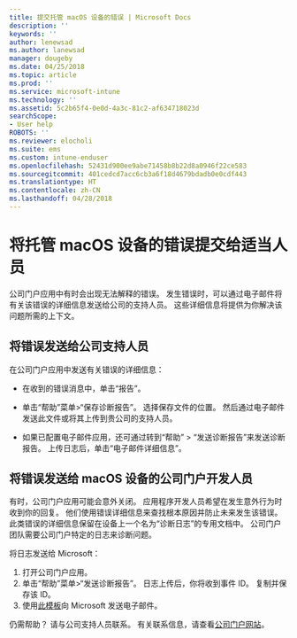 ```yaml
---
title: 提交托管 macOS 设备的错误 | Microsoft Docs
description: ''
keywords: ''
author: lenewsad
ms.author: lanewsad
manager: dougeby
ms.date: 04/25/2018
ms.topic: article
ms.prod: ''
ms.service: microsoft-intune
ms.technology: ''
ms.assetid: 5c2b65f4-0e0d-4a3c-81c2-af634718023d
searchScope:
- User help
ROBOTS: ''
ms.reviewer: elocholi
ms.suite: ems
ms.custom: intune-enduser
ms.openlocfilehash: 52431d900ee9abe71458b8b22d8a0946f22ce583
ms.sourcegitcommit: 401cedcd7acc6cb3a6f18d4679bdadb0e0cdf443
ms.translationtype: HT
ms.contentlocale: zh-CN
ms.lasthandoff: 04/28/2018
---
```

# <a name="submit-errors-to-the-right-people-for-your-managed-macos-device"></a>将托管 macOS 设备的错误提交给适当人员

公司门户应用中有时会出现无法解释的错误。 发生错误时，可以通过电子邮件将有关该错误的详细信息发送给公司的支持人员。 这些详细信息将提供为你解决该问题所需的上下文。

## <a name="send-errors-to-your-company-support"></a>将错误发送给公司支持人员

在公司门户应用中发送有关错误的详细信息：

-   在收到的错误消息中，单击“报告”。

-   单击“帮助”菜单>“保存诊断报告”。 选择保存文件的位置。 然后通过电子邮件发送此文件或将其上传到贵公司的支持人员。

-   如果已配置电子邮件应用，还可通过转到“帮助” > “发送诊断报告”来发送诊断报告。 上传日志后，单击“电子邮件详细信息”。

## <a name="send-errors-to-the-company-portal-developers-for-macos-devices"></a>将错误发送给 macOS 设备的公司门户开发人员

有时，公司门户应用可能会意外关闭。 应用程序开发人员希望在发生意外行为时收到你的回复。 他们使用错误详细信息来查找根本原因并防止未来发生该错误。 此类错误的详细信息保留在设备上一个名为“诊断日志”的专用文档中。 公司门户团队需要公司门户特定的日志来诊断问题。

将日志发送给 Microsoft：

1.  打开公司门户应用。
2.  单击“帮助”菜单>“发送诊断报告”。  日志上传后，你将收到事件 ID。 复制并保存该 ID。
3.  使用<a href="mailto:IntuneCPiOSfeedback@microsoft.com?subject=My Company Portal App Closed Unexpectedly&body=Paste your incident ID and describe the incident here.">此模板</a>向 Microsoft 发送电子邮件。

仍需帮助？ 请与公司支持人员联系。 有关联系信息，请查看[公司门户网站](https://portal.manage.microsoft.com#HelpDeskDialog)。
